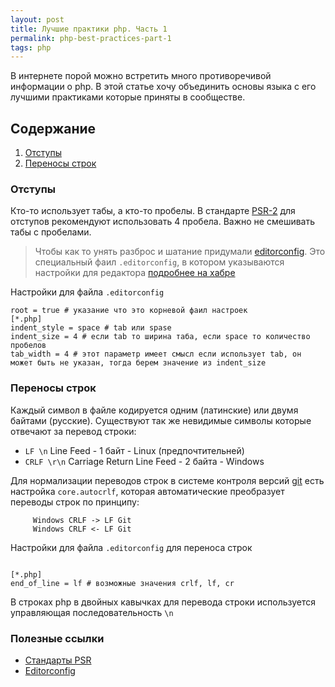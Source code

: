 ```yaml
---
layout: post 
title: Лучшие практики php. Часть 1
permalink: php-best-practices-part-1
tags: php
--- 
```


В интернете порой можно встретить много противоречивой информации о php.
В этой статье хочу объединить основы языка с его лучшими практиками которые приняты в сообществе.

## Содержание
1. [Отступы](#отступы)
2. [Переносы строк](#переносы-строк)

### Отступы

Кто-то использует табы, а кто-то пробелы.
В стандарте [PSR-2][php-psr-2] для отступов рекомендуют использовать 4 пробела.
Важно не смешивать табы с пробелами.

> Чтобы как то унять разброс и шатание придумали [editorconfig][editorconfig]. 
Это специальный фаил `.editorconfig`, в котором указываются настройки для редактора [подробнее на хабре](editor-editorconfig)

Настройки для файла `.editorconfig`
~~~editorconfig
root = true # указание что это корневой фаил настроек
[*.php]
indent_style = space # tab или spase
indent_size = 4 # если tab то ширина таба, если space то количество пробелов
tab_width = 4 # этот параметр имеет смысл если использует tab, он может быть не указан, тогда берем значение из indent_size
~~~

### Переносы строк

Каждый символ в файле кодируется одним (латинские) или двумя байтами (русские). 
Существуют так же невидимые символы которые отвечают за перевод строки:

- `LF \n` Line Feed - 1 байт - Linux (предпочтительней)
- `CRLF \r\n` Carriage Return Line Feed - 2 байта - Windows

Для нормализации переводов строк в системе контроля версий [git](git) есть настройка `core.autocrlf`, которая
автоматические преобразует переводы строк по принципу:

~~~text
     Windows CRLF -> LF Git
     Windows CRLF <- LF Git
~~~ 

Настройки для файла `.editorconfig` для переноса строк
~~~editorconfig

[*.php]
end_of_line = lf # возможные значения crlf, lf, cr
~~~

В строках php в двойных кавычках для перевода строки используется управляющая последовательность `\n`



### Полезные ссылки

- [Стандарты PSR](https://www.php-fig.org/psr/ "Стандарты PSR")
- [Editorconfig](https://editorconfig.org)


[php-psr-2]: https://www.php-fig.org/psr/psr-2/ "PSR-2: Coding Style Guide"
[editorconfig]: https://editorconfig.org "EditorConfig helps maintain consistent coding styles for multiple developers"
[editor-editorconfig]: https://habr.com/ru/post/220131/ "EditorConfig — Одни Настройки для всех Редакторов/IDE"
[git]: https://git-scm.com/ "GIT"

